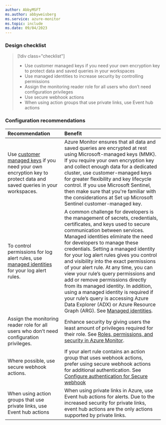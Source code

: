 ```yaml
---
author: AbbyMSFT
ms.author: abbyweisberg
ms.service: azure-monitor
ms.topic: include
ms.date: 09/04/2023
---
```


### Design checklist

> [!div class="checklist"]
> - Use customer managed keys if you need your own encryption key to protect data and saved queries in your workspaces
> - Use managed identities to increase security by controlling permissions
> - Assign the monitoring reader role for all users who don’t need configuration privileges
> - Use secure webhook actions
> - When using action groups that use private links, use Event hub actions



### Configuration recommendations

| Recommendation | Benefit |
|:---|:---|
|Use [customer managed keys](../logs/customer-managed-keys.md) if you need your own encryption key to protect data and saved queries in your workspaces.|Azure Monitor ensures that all data and saved queries are encrypted at rest using Microsoft-managed keys (MMK). If you require your own encryption key and collect enough data for a dedicated cluster, use customer-managed keys for greater flexibility and key lifecycle control. If you use Microsoft Sentinel, then make sure that you're familiar with the considerations at Set up Microsoft Sentinel customer-managed key. |
|To control permissions for log alert rules, use [managed identities](../../active-directory/managed-identities-azure-resources/overview.md) for your log alert rules.|A common challenge for developers is the management of secrets, credentials, certificates, and keys used to secure communication between services. Managed identities eliminate the need for developers to manage these credentials. Setting a managed identity for your log alert rules gives you control and visibility into the exact permissions of your alert rule. At any time, you can view your rule’s query permissions and add or remove permissions directly from its managed identity. In addition, using a managed identity is required if your rule’s query is accessing Azure Data Explorer (ADX) or Azure Resource Graph (ARG). See [Managed identities](../alerts/alerts-create-new-alert-rule.md#managed-id).|
|Assign the monitoring reader role for all users who don’t need configuration privileges.|Enhance security by giving users the least amount of privileges required for their role. See [Roles, permissions, and security in Azure Monitor](../roles-permissions-security.md).|
|Where possible, use secure webhook actions.| If your alert rule contains an action group that uses webhook actions, prefer using secure webhook actions for additional authentication. See [Configure authentication for Secure webhook](../alerts/action-groups.md#configure-authentication-for-secure-webhook) |
|When using action groups that use private links, use Event hub actions    |When using private links in Azure, use Event hub actions for alerts. Due to the increased security for private links, event hub actions are the only actions supported by private links. |
